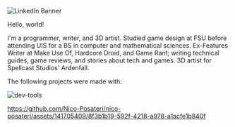 ![LinkedIn Banner](https://github.com/Nico-Posateri/nico-posateri/assets/141705409/998e25d5-8ff9-4dc8-85bd-807237237468)

Hello, world!

I'm a programmer, writer, and 3D artist. Studied game design at FSU before attending UIS for a BS in computer and mathematical sciences. Ex-Features Writer at Make Use Of, Hardcore Droid, and Game Rant; writing technical guides, game reviews, and stories about tech and games. 3D artist for Spellcast Studios' Ardenfall.

The following projects were made with:

![dev-tools](https://github.com/Nico-Posateri/nico-posateri/assets/141705409/be15a6bc-0b68-40ea-8e13-4ea10129bc1b)

https://github.com/Nico-Posateri/nico-posateri/assets/141705409/8f3b1b19-592f-4218-a978-a1acfe1b840f
